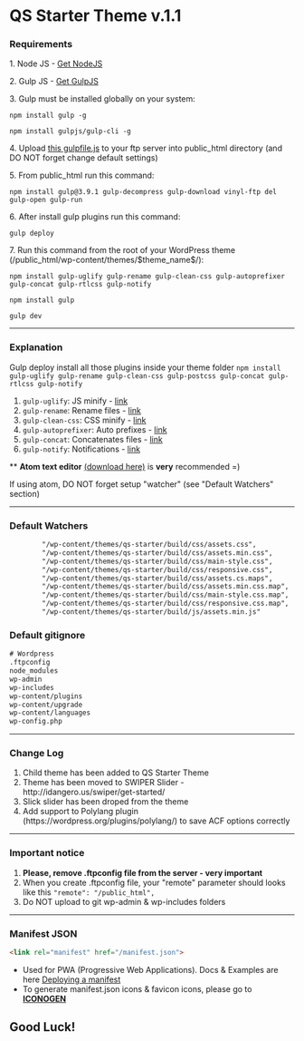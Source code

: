 # QS Starter Theme v.1.1

<h3>Requirements</h3>

<p>1. Node JS - <a href="https://nodejs.org/en/" target="_blank">Get NodeJS</a></p>
<p>2. Gulp JS - <a href="http://gulpjs.com/" target="_blank">Get GulpJS</a></p>
<p>3. Gulp must be installed globally on your system:</p>
<p><code>npm install gulp -g</code></p>
<p><code>npm install gulpjs/gulp-cli -g</code></p>
<p>4. Upload <a href="https://gist.github.com/vol4ikman/92e381e5adee0b1e36606d82d5f45613" target="_blank">this gulpfile.js</a> to your ftp server into public_html directory (and DO NOT forget change default settings)</p>
<p>5. From public_html run this command:</p>
<p><code>npm install gulp@3.9.1 gulp-decompress gulp-download vinyl-ftp del gulp-open gulp-run</code></p>
<p>6. After install gulp plugins run this command:</p>
<p><code>gulp deploy</code></p>

<p>7. Run this command from the root of your WordPress theme (/public_html/wp-content/themes/$theme_name$/): </p>
<p><code>npm install gulp-uglify gulp-rename gulp-clean-css gulp-autoprefixer gulp-concat gulp-rtlcss gulp-notify</code></p>
<p><code>npm install gulp</code></p>
<p><code>gulp dev</code></p>

<hr>
<h3>Explanation</h3>

Gulp deploy install all those plugins inside your theme folder
`npm install gulp-uglify gulp-rename gulp-clean-css gulp-postcss gulp-concat gulp-rtlcss gulp-notify`

1. `gulp-uglify`: JS minify - <a href="https://www.npmjs.com/package/gulp-uglify" >link</a>
2. `gulp-rename`: Rename files - <a href="https://www.npmjs.com/package/gulp-rename" >link</a>
3. `gulp-clean-css`: CSS minify - <a href="https://www.npmjs.com/package/gulp-clean-css" >link</a>
4. `gulp-autoprefixer`: Auto prefixes - <a href="https://www.npmjs.com/package/gulp-autoprefixer" >link</a>
5. `gulp-concat`: Concatenates files - <a href="https://www.npmjs.com/package/gulp-concat" >link</a>
6. `gulp-notify`: Notifications - <a href="https://www.npmjs.com/package/gulp-notify">link</a>

<p>** <strong>Atom text editor</strong> <a href="https://atom.io/" target="_blank">(download here)</a> is <strong>very</strong> recommended =)</p>
<p>If using atom, DO NOT forget setup "watcher" (see "Default Watchers" section)</p>

<hr>
<h3>Default Watchers</h3>

```html
        "/wp-content/themes/qs-starter/build/css/assets.css",
        "/wp-content/themes/qs-starter/build/css/assets.min.css",
        "/wp-content/themes/qs-starter/build/css/main-style.css",
        "/wp-content/themes/qs-starter/build/css/responsive.css",
        "/wp-content/themes/qs-starter/build/css/assets.cs.maps",
        "/wp-content/themes/qs-starter/build/css/assets.min.css.map",
        "/wp-content/themes/qs-starter/build/css/main-style.css.map",
        "/wp-content/themes/qs-starter/build/css/responsive.css.map",
        "/wp-content/themes/qs-starter/build/js/assets.min.js"
```

<h3>Default gitignore</h3>

```html
# Wordpress
.ftpconfig
node_modules
wp-admin
wp-includes
wp-content/plugins
wp-content/upgrade
wp-content/languages
wp-config.php
```

<hr>
<h3>Change Log</h3>
<ol>
    <li>Child theme has been added to QS Starter Theme</li>
    <li>Theme has been moved to SWIPER Slider - http://idangero.us/swiper/get-started/</li>
    <li>Slick slider has been droped from the theme</li>
    <li>Add support to Polylang plugin (https://wordpress.org/plugins/polylang/) to save ACF options correctly</li>
</ol>

<hr>
<h3>Important notice</h3>
<ol>
    <li><strong>Please, remove .ftpconfig file from the server - very important</strong></li>
    <li>When you create .ftpconfig file, your "remote" parameter should looks like this <code>"remote": "/public_html",</code></li>
    <li>Do NOT upload to git wp-admin & wp-includes folders</li>
</ol>

<hr>
<h3>Manifest JSON</h3>

```html
<link rel="manifest" href="/manifest.json">
```

- Used for PWA (Progressive Web Applications). Docs & Examples are here <a href="https://developer.mozilla.org/en-US/docs/Web/Manifest" target="_blank">Deploying a manifest</a>
- To generate manifest.json icons & favicon icons, please go to <a href="http://digitalagencyrankings.com/iconogen/" target="_blank"><strong>ICONOGEN</strong></a>

## Good Luck!
